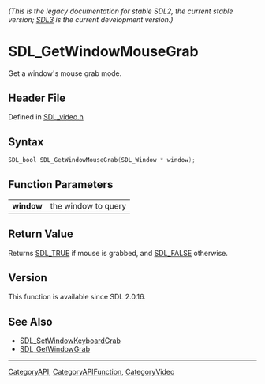 ###### (This is the legacy documentation for stable SDL2, the current stable version; [SDL3](https://wiki.libsdl.org/SDL3/) is the current development version.)
# SDL_GetWindowMouseGrab

Get a window's mouse grab mode.

## Header File

Defined in [SDL_video.h](https://github.com/libsdl-org/SDL/blob/SDL2/include/SDL_video.h)

## Syntax

```c
SDL_bool SDL_GetWindowMouseGrab(SDL_Window * window);

```

## Function Parameters

|                |                     |
| -------------- | ------------------- |
| **window**     | the window to query |

## Return Value

Returns [SDL_TRUE](SDL_TRUE) if mouse is grabbed, and
[SDL_FALSE](SDL_FALSE) otherwise.

## Version

This function is available since SDL 2.0.16.

## See Also

- [SDL_SetWindowKeyboardGrab](SDL_SetWindowKeyboardGrab)
- [SDL_GetWindowGrab](SDL_GetWindowGrab)

----
[CategoryAPI](CategoryAPI), [CategoryAPIFunction](CategoryAPIFunction), [CategoryVideo](CategoryVideo)

